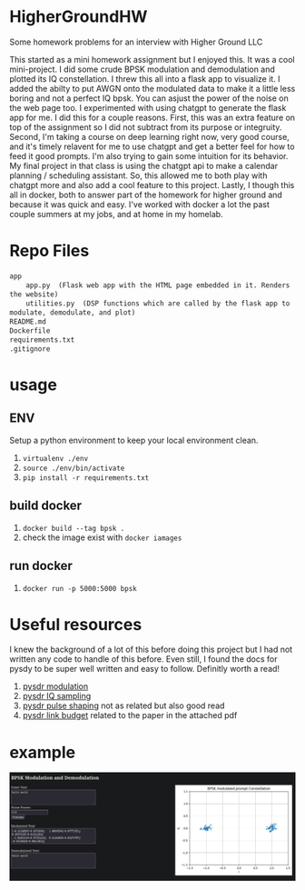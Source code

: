 # HigherGroundHW
Some homework problems for an interview with Higher Ground LLC

This started as a mini homework assignment but I enjoyed this. It was a cool mini-project. I did some crude BPSK modulation and demodulation and plotted its IQ constellation. I threw this all into a flask app to visualize it. I added the abilty to put AWGN onto the modulated data to make it a little less boring and not a perfect IQ bpsk. You can asjust the power of the noise on the web page too. I experimented with using chatgpt to generate the flask app for me. I did this for a couple reasons. First, this was an extra feature on top of the assignment so I did not subtract from its purpose or integruity. Second, I'm taking a course on deep learning right now, very good course, and it's timely relavent for me to use chatgpt and get a better feel for how to feed it good prompts. I'm also trying to gain some intuition for its behavior. My final project in that class is using the chatgpt api to make a calendar planning / scheduling assistant. So, this allowed me to both play with chatgpt more and also add a cool feature to this project. Lastly, I though this all in docker, both to answer part of the homework for higher ground and because it was quick and easy. I've worked with docker a lot the past couple summers at my jobs, and at home in my homelab.

# Repo Files
```
app  
    app.py  (Flask web app with the HTML page embedded in it. Renders the website)  
    utilities.py  (DSP functions which are called by the flask app to modulate, demodulate, and plot)  
README.md  
Dockerfile  
requirements.txt  
.gitignore  
```


# usage
## ENV
Setup a python environment to keep your local environment clean.
1) `virtualenv ./env`
2) `source ./env/bin/activate`
3) `pip install -r requirements.txt`

## build docker
1) `docker build --tag bpsk .`
2) check the image exist with `docker iamages`
   
## run docker
1) `docker run -p 5000:5000 bpsk`

# Useful resources
I knew the background of a lot of this before doing this project but I had not written any code to handle of this before. Even still, I found the docs for pysdy to be super well written and easy to follow. Definitly worth a read!

1) [pysdr modulation](https://pysdr.org/content/digital_modulation.html )
2) [pysdr IQ sampling](https://pysdr.org/content/sampling.html)
3) [pysdr pulse shaping](https://pysdr.org/content/pulse_shaping.html) not as related but also good read
4) [pysdr link budget](https://pysdr.org/content/link_budgets.html) related to the paper in the attached pdf

# example
![Example](example_use.png)
